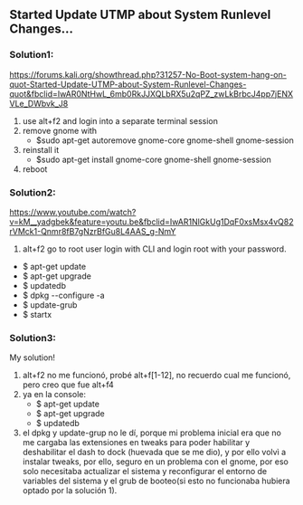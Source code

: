 ## Started Update UTMP about System Runlevel Changes...

### Solution1:
https://forums.kali.org/showthread.php?31257-No-Boot-system-hang-on-quot-Started-Update-UTMP-about-System-Runlevel-Changes-quot&fbclid=IwAR0NtHwL_6mb0RkJJXQLbRX5u2qPZ_zwLkBrbcJ4pp7jENXVLe_DWbvk_J8
1. use alt+f2 and login into a separate terminal session
1. remove gnome with
   - $sudo apt-get autoremove gnome-core gnome-shell gnome-session
1. reinstall it 
   - $sudo apt-get install gnome-core gnome-shell gnome-session
1. reboot

### Solution2:
https://www.youtube.com/watch?v=kM__yadgbek&feature=youtu.be&fbclid=IwAR1NlGkUg1DqF0xsMsx4vQ82rVMck1-Qnmr8fB7gNzrBfGu8L4AAS_g-NmY
1. alt+f2 go to root user login with CLI and login root with your password.
- $ apt-get update
- $ apt-get upgrade
- $ updatedb
- $ dpkg --configure -a
- $ update-grub
- $ startx

### Solution3:
My solution!
1. alt+f2 no me funcionó, probé alt+f[1-12], no recuerdo cual me funcionó, pero creo que fue alt+f4
1. ya en la console:
   - $ apt-get update
   - $ apt-get upgrade
   - $ updatedb
1. el dpkg y update-grup no le dí, porque mi problema inicial era que no me cargaba las extensiones en tweaks para poder habilitar y deshabilitar el dash to dock (huevada que se me dio), y por ello volvì a instalar tweaks, por ello, seguro en un problema con el gnome, por eso solo necesitaba actualizar el sistema y reconfigurar el entorno de variables del sistema y el grub de booteo(si esto no funcionaba hubiera optado por la solución 1).
